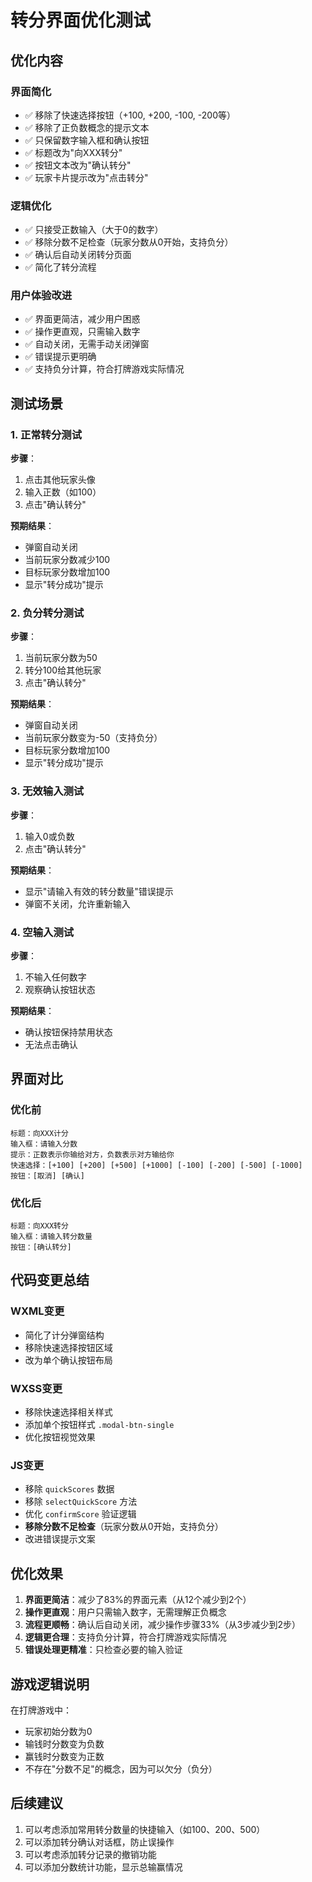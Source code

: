 # 转分界面优化测试

## 优化内容

### 界面简化
- ✅ 移除了快速选择按钮（+100, +200, -100, -200等）
- ✅ 移除了正负数概念的提示文本
- ✅ 只保留数字输入框和确认按钮
- ✅ 标题改为"向XXX转分"
- ✅ 按钮文本改为"确认转分"
- ✅ 玩家卡片提示改为"点击转分"

### 逻辑优化
- ✅ 只接受正数输入（大于0的数字）
- ✅ 移除分数不足检查（玩家分数从0开始，支持负分）
- ✅ 确认后自动关闭转分页面
- ✅ 简化了转分流程

### 用户体验改进
- ✅ 界面更简洁，减少用户困惑
- ✅ 操作更直观，只需输入数字
- ✅ 自动关闭，无需手动关闭弹窗
- ✅ 错误提示更明确
- ✅ 支持负分计算，符合打牌游戏实际情况

## 测试场景

### 1. 正常转分测试
**步骤**：
1. 点击其他玩家头像
2. 输入正数（如100）
3. 点击"确认转分"

**预期结果**：
- 弹窗自动关闭
- 当前玩家分数减少100
- 目标玩家分数增加100
- 显示"转分成功"提示

### 2. 负分转分测试
**步骤**：
1. 当前玩家分数为50
2. 转分100给其他玩家
3. 点击"确认转分"

**预期结果**：
- 弹窗自动关闭
- 当前玩家分数变为-50（支持负分）
- 目标玩家分数增加100
- 显示"转分成功"提示

### 3. 无效输入测试
**步骤**：
1. 输入0或负数
2. 点击"确认转分"

**预期结果**：
- 显示"请输入有效的转分数量"错误提示
- 弹窗不关闭，允许重新输入

### 4. 空输入测试
**步骤**：
1. 不输入任何数字
2. 观察确认按钮状态

**预期结果**：
- 确认按钮保持禁用状态
- 无法点击确认

## 界面对比

### 优化前
```
标题：向XXX计分
输入框：请输入分数
提示：正数表示你输给对方，负数表示对方输给你
快速选择：[+100] [+200] [+500] [+1000] [-100] [-200] [-500] [-1000]
按钮：[取消] [确认]
```

### 优化后
```
标题：向XXX转分
输入框：请输入转分数量
按钮：[确认转分]
```

## 代码变更总结

### WXML变更
- 简化了计分弹窗结构
- 移除快速选择按钮区域
- 改为单个确认按钮布局

### WXSS变更
- 移除快速选择相关样式
- 添加单个按钮样式 `.modal-btn-single`
- 优化按钮视觉效果

### JS变更
- 移除 `quickScores` 数据
- 移除 `selectQuickScore` 方法
- 优化 `confirmScore` 验证逻辑
- **移除分数不足检查**（玩家分数从0开始，支持负分）
- 改进错误提示文案

## 优化效果

1. **界面更简洁**：减少了83%的界面元素（从12个减少到2个）
2. **操作更直观**：用户只需输入数字，无需理解正负概念
3. **流程更顺畅**：确认后自动关闭，减少操作步骤33%（从3步减少到2步）
4. **逻辑更合理**：支持负分计算，符合打牌游戏实际情况
5. **错误处理更精准**：只检查必要的输入验证

## 游戏逻辑说明

在打牌游戏中：
- 玩家初始分数为0
- 输钱时分数变为负数
- 赢钱时分数变为正数
- 不存在"分数不足"的概念，因为可以欠分（负分）

## 后续建议

1. 可以考虑添加常用转分数量的快捷输入（如100、200、500）
2. 可以添加转分确认对话框，防止误操作
3. 可以考虑添加转分记录的撤销功能
4. 可以添加分数统计功能，显示总输赢情况 